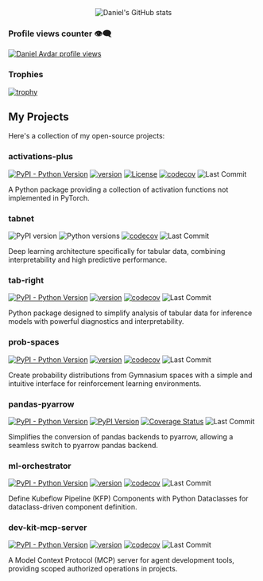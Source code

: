 

<div align="center">
<img alt="Daniel's GitHub stats" src="https://github-readme-stats.vercel.app/api?username=danielavdar&show_icons=true&theme=transparent"/>

</div>

### Profile views counter 👁️‍🗨️
[![Daniel Avdar profile views](https://u8views.com/api/v1/github/profiles/66269169/views/day-week-month-total-count.svg)](https://u8views.com/github/DanielAvdar)


### Trophies 
[![trophy](https://github-profile-trophy.vercel.app/?username=DanielAvdar&theme=flat&no-bg=true&no-frame=true&column=8&margin-w=15&margin-h=15&rank=SSS,SS,S,AAA,AA,A,B,C,SECRET)](https://github.com/DanielAvdar/github-profile-trophy#about-rank)

## My Projects

Here's a collection of my open-source projects:

### activations-plus
[![PyPI - Python Version](https://img.shields.io/pypi/pyversions/activations-plus)](https://pypi.org/project/activations-plus/)
[![version](https://img.shields.io/pypi/v/activations-plus)](https://img.shields.io/pypi/v/activations-plus)
[![License](https://img.shields.io/:license-MIT-blue.svg)](https://opensource.org/licenses/MIT)
[![codecov](https://codecov.io/gh/DanielAvdar/activations-plus/graph/badge.svg)](https://codecov.io/gh/DanielAvdar/activations-plus)
![Last Commit](https://img.shields.io/github/last-commit/DanielAvdar/activations-plus/main)

A Python package providing a collection of activation functions not implemented in PyTorch.

### tabnet
![PyPI version](https://img.shields.io/pypi/v/pytorch-tabnet2.svg)
![Python versions](https://img.shields.io/pypi/pyversions/pytorch-tabnet2.svg)
[![codecov](https://codecov.io/gh/DanielAvdar/tabnet/branch/main/graph/badge.svg)](https://codecov.io/gh/DanielAvdar/tabnet/tree/main)
![Last Commit](https://img.shields.io/github/last-commit/DanielAvdar/tabnet/main)

Deep learning architecture specifically for tabular data, combining interpretability and high predictive performance.

### tab-right
[![PyPI - Python Version](https://img.shields.io/pypi/pyversions/tab-right)](https://pypi.org/project/tab-right/)
[![version](https://img.shields.io/pypi/v/tab-right)](https://pypi.org/project/tab-right/)
[![codecov](https://codecov.io/gh/DanielAvdar/tab-right/graph/badge.svg?token=N0V9KANTG2)](https://codecov.io/gh/DanielAvdar/tab-right)
![Last Commit](https://img.shields.io/github/last-commit/DanielAvdar/tab-right/main)

Python package designed to simplify analysis of tabular data for inference models with powerful diagnostics and interpretability.

### prob-spaces
[![PyPI - Python Version](https://img.shields.io/pypi/pyversions/prob-spaces)](https://pypi.org/project/prob-spaces/)
[![version](https://img.shields.io/pypi/v/prob-spaces)](https://img.shields.io/pypi/v/prob-spaces)
[![codecov](https://codecov.io/gh/DanielAvdar/prob-spaces/graph/badge.svg?token=N0V9KANTG2)](https://codecov.io/gh/DanielAvdar/prob-spaces)
![Last Commit](https://img.shields.io/github/last-commit/DanielAvdar/prob-spaces/main)

Create probability distributions from Gymnasium spaces with a simple and intuitive interface for reinforcement learning environments.

### pandas-pyarrow
[![PyPI - Python Version](https://img.shields.io/pypi/pyversions/pandas-pyarrow)](https://pypi.org/project/pandas-pyarrow/)
[![PyPI Version](https://img.shields.io/pypi/v/pandas-pyarrow)](https://pypi.org/project/pandas-pyarrow/)
[![Coverage Status](https://codecov.io/gh/DanielAvdar/pandas-pyarrow/branch/main/graph/badge.svg?token=N0V9KANTG2)](https://codecov.io/gh/DanielAvdar/pandas-pyarrow)
![Last Commit](https://img.shields.io/github/last-commit/DanielAvdar/pandas-pyarrow/main)

Simplifies the conversion of pandas backends to pyarrow, allowing a seamless switch to pyarrow pandas backend.

### ml-orchestrator
[![PyPI - Python Version](https://img.shields.io/pypi/pyversions/ml-orchestrator)](https://pypi.org/project/ml-orchestrator/)
[![version](https://img.shields.io/pypi/v/ml-orchestrator)](https://img.shields.io/pypi/v/ml-orchestrator)
[![codecov](https://codecov.io/gh/DanielAvdar/ml-orchestrator/graph/badge.svg?token=N0V9KANTG2)](https://codecov.io/gh/DanielAvdar/ml-orchestrator)
![Last Commit](https://img.shields.io/github/last-commit/DanielAvdar/ml-orchestrator/main)

Define Kubeflow Pipeline (KFP) Components with Python Dataclasses for dataclass-driven component definition.

### dev-kit-mcp-server
[![PyPI - Python Version](https://img.shields.io/pypi/pyversions/dev-kit-mcp-server)](https://pypi.org/project/dev-kit-mcp-server/)
[![version](https://img.shields.io/pypi/v/dev-kit-mcp-server)](https://img.shields.io/pypi/v/dev-kit-mcp-server)
[![codecov](https://codecov.io/gh/DanielAvdar/dev-kit-mcp-server/graph/badge.svg?token=N0V9KANTG2)](https://codecov.io/gh/DanielAvdar/dev-kit-mcp-server)
![Last Commit](https://img.shields.io/github/last-commit/DanielAvdar/dev-kit-mcp-server/main)

A Model Context Protocol (MCP) server for agent development tools, providing scoped authorized operations in projects.
